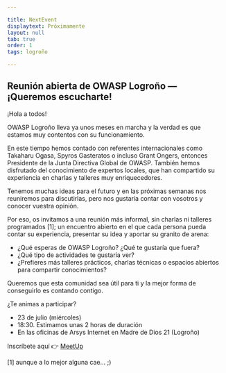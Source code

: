 ```yaml
---

title: NextEvent
displaytext: Próximamente
layout: null
tab: true
order: 1
tags: logroño

---
```


## Reunión abierta de OWASP Logroño — ¡Queremos escucharte!

¡Hola a todos!

OWASP Logroño lleva ya unos meses en marcha y la verdad es que estamos muy contentos con su funcionamiento.

En este tiempo hemos contado con referentes internacionales como Takaharu Ogasa, Spyros Gasteratos o incluso Grant Ongers, entonces Presidente de la Junta Directiva Global de OWASP. También hemos disfrutado del conocimiento de expertos locales, que han compartido su experiencia en charlas y talleres muy enriquecedores.

Tenemos muchas ideas para el futuro y en las próximas semanas nos reuniremos para discutirlas, pero nos gustaría contar con vosotros y conocer vuestra opinión.

Por eso, os invitamos a una reunión más informal, sin charlas ni talleres programados [1]; un encuentro abierto en el que cada persona pueda contar su experiencia, presentar su idea y aportar su granito de arena:

- ¿Qué esperas de OWASP Logroño? ¿Qué te gustaría que fuera?
- ¿Qué tipo de actividades te gustaría ver?
- ¿Prefieres más talleres prácticos, charlas técnicas o espacios abiertos para compartir conocimientos?

Queremos que esta comunidad sea útil para ti y la mejor forma de conseguirlo es contando contigo.

¿Te animas a participar?

- 23 de julio (miércoles)
- 18:30. Estimamos unas 2 horas de duración
- En las oficinas de Arsys Internet en Madre de Dios 21 (Logroño) 

Inscríbete aquí 👉 [MeetUp](https://www.meetup.com/es-ES/owasp-logrono-chapter/events/308839684/)

[1] aunque a lo mejor alguna cae... ;) 
